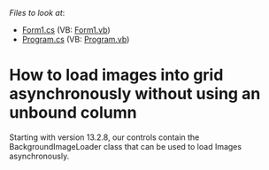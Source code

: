 <!-- default file list -->
*Files to look at*:

* [Form1.cs](./CS/WindowsFormsApplication1/Form1.cs) (VB: [Form1.vb](./VB/WindowsFormsApplication1/Form1.vb))
* [Program.cs](./CS/WindowsFormsApplication1/Program.cs) (VB: [Program.vb](./VB/WindowsFormsApplication1/Program.vb))
<!-- default file list end -->
# How to load images into grid asynchronously without using an unbound column 


<p>Starting with version 13.2.8, our controls contain the BackgroundImageLoader class that can be used to load Images asynchronously.<br />
</p>

<br/>


